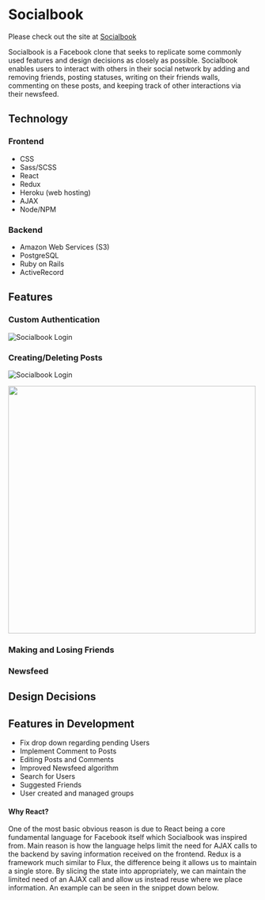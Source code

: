 # Socialbook

Please check out the site at [Socialbook](http://www.socialbook.tech)

Socialbook is a Facebook clone that seeks to replicate some commonly used features and design decisions as closely as possible. Socialbook enables users to interact with others in their social network by adding and removing friends, posting statuses, writing on their friends walls, commenting on these posts, and keeping track of other interactions via their newsfeed.

## Technology

### Frontend
  + CSS
  + Sass/SCSS
  + React
  + Redux
  + Heroku (web hosting)
  + AJAX
  + Node/NPM

### Backend
  + Amazon Web Services (S3)
  + PostgreSQL
  + Ruby on Rails
  + ActiveRecord

## Features

### Custom Authentication
<!-- Explanation on top -->

![Socialbook Login](docs/auth.gif)



### Creating/Deleting Posts
![Socialbook Login](docs/posting_deleting.gif)

<img src="docs/posting_deleting.gif" width="500">

### Making and Losing Friends

### Newsfeed

## Design Decisions

## Features in Development
- Fix drop down regarding pending Users
- Implement Comment to Posts
- Editing Posts and Comments
- Improved Newsfeed algorithm
- Search for Users
- Suggested Friends
- User created and managed groups

#### Why React?

One of the most basic obvious reason is due to React being a core fundamental language for Facebook itself which Socialbook was inspired from. Main reason is how the language helps limit the need for AJAX calls to the backend by saving information received on the frontend. Redux is a framework much similar to Flux, the difference being it allows us to maintain a single store. By slicing the state into appropriately, we can maintain the limited need of an AJAX call and allow us instead reuse where we place information. An example can be seen in the snippet down below.
